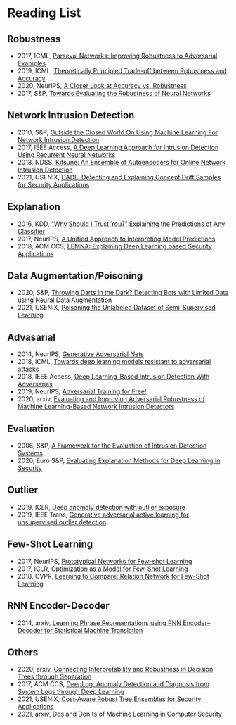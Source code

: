 
# Reading List

## Robustness
* 2017, ICML, [Parseval Networks: Improving Robustness to Adversarial Examples](http://proceedings.mlr.press/v70/cisse17a/cisse17a.pdf)
* 2019, ICML, [Theoretically Principled Trade-off between Robustness and Accuracy](http://proceedings.mlr.press/v97/zhang19p/zhang19p.pdf)
* 2020, NeurIPS, [A Closer Look at Accuracy vs. Robustness](https://proceedings.neurips.cc/paper/2020/file/61d77652c97ef636343742fc3dcf3ba9-Paper.pdf)
* 2017, S&P, [Towards Evaluating the Robustness
of Neural Networks](https://arxiv.org/pdf/1608.04644.pdf)

## Network Intrusion Detection
* 2010, S&P, [Outside the Closed World:On Using Machine Learning For Network Intrusion Detection](http://www.icir.org/robin/papers/oakland10-ml.pdf)
* 2017, IEEE Access, [A Deep Learning Approach for Intrusion Detection Using Recurrent Neural Networks](https://ieeexplore.ieee.org/abstract/document/8066291)
* 2018, NDSS, [Kitsune: An Ensemble of Autoencoders for Online Network Intrusion Detection](https://arxiv.org/pdf/1802.09089.pdf)
* 2021, USENIX, [CADE: Detecting and Explaining Concept Drift Samples
for Security Applications](https://www.usenix.org/system/files/sec21summer_yang.pdf)
## Explanation
* 2016, KDD, [“Why Should I Trust You?” Explaining the Predictions of Any Classifier](https://www.kdd.org/kdd2016/papers/files/rfp0573-ribeiroA.pdf)
* 2017, NeurIPS, [A Unified Approach to Interpreting Model Predictions](https://proceedings.neurips.cc/paper/2017/file/8a20a8621978632d76c43dfd28b67767-Paper.pdf)
* 2018, ACM CCS, [LEMNA: Explaining Deep Learning based Security Applications](http://people.cs.vt.edu/gangwang/ccs18.pdf)
## Data Augmentation/Poisoning
* 2020, S&P, [Throwing Darts in the Dark? Detecting Bots with Limited Data using Neural Data Augmentation](https://people.cs.vt.edu/vbimal/publications/syntheticdata-sp20.pdf)
* 2021, USENIX, [Poisoning the Unlabeled Dataset of Semi-Supervised Learning](https://arxiv.org/pdf/2105.01622.pdf)

## Advasarial 
* 2014, NeurIPS, [Generative Adversarial Nets](http://papers.nips.cc/paper/5423-generative-adversarial-nets.pdf)
* 2018, ICML, [Towards deep learning models resistant to adversarial attacks](https://arxiv.org/pdf/1706.06083.pdf)
* 2018, IEEE Access, [Deep Learning-Based Intrusion Detection With Adversaries](https://ieeexplore.ieee.org/stamp/stamp.jsp?arnumber=8408779)
* 2019, NeurIPS, [Adversarial Training for Free!](https://proceedings.neurips.cc/paper/2019/file/7503cfacd12053d309b6bed5c89de212-Paper.pdf)
* 2020, arxiv, [Evaluating and Improving Adversarial Robustness
of Machine Learning-Based Network
Intrusion Detectors](https://arxiv.org/pdf/2005.07519.pdf)
## Evaluation 
* 2006, S&P, [A Framework for the Evaluation of Intrusion Detection Systems](https://ieeexplore.ieee.org/stamp/stamp.jsp?tp=&arnumber=1624001)
* 2020, Euro S&P, [Evaluating Explanation Methods
for Deep Learning in Security](https://conferences.computer.org/eurosp/pdfs/EuroSP2020-2psedXWK6U4prXdo7t91Gm/508700a158/508700a158.pdf)

## Outlier

* 2019, ICLR, [Deep anomaly detection with outlier exposure](https://arxiv.org/pdf/1812.04606.pdf)
* 2019, IEEE Trans, [Generative adversarial active learning for unsupervised outlier detection](https://arxiv.org/pdf/1809.10816.pdf)


## Few-Shot Learning

* 2017, NeurIPS, [Prototypical Networks for Few-shot Learning](https://www.cs.toronto.edu/~zemel/documents/prototypical_networks_nips_2017.pdf)
* 2017, ICLR, [Optimization as a Model
for Few-Shot Learning](https://openreview.net/pdf?id=rJY0-Kcll)
* 2018, CVPR, [Learning to Compare: Relation Network for Few-Shot Learning](https://openaccess.thecvf.com/content_cvpr_2018/papers/Sung_Learning_to_Compare_CVPR_2018_paper.pdf)

## RNN Encoder-Decoder

* 2014, arxiv, [Learning Phrase Representations using RNN Encoder–Decoder for Statistical Machine Translation](https://arxiv.org/pdf/1406.1078.pdf)

## Others

* 2020, arxiv, [Connecting Interpretability and Robustness in Decision Trees through
Separation](https://arxiv.org/pdf/2102.07048.pdf)
* 2017, ACM CCS, [DeepLog: Anomaly Detection and Diagnosis from System Logs through Deep Learning](https://dl.acm.org/doi/pdf/10.1145/3133956.3134015)
* 2021, USENIX, [Cost-Aware Robust Tree Ensembles for Security Applications](https://www.usenix.org/system/files/sec21fall-chen-yizheng.pdf)
* 2021, arxiv, [Dos and Don'ts of Machine Learning in Computer Security](https://arxiv.org/pdf/2010.09470v1.pdf)








